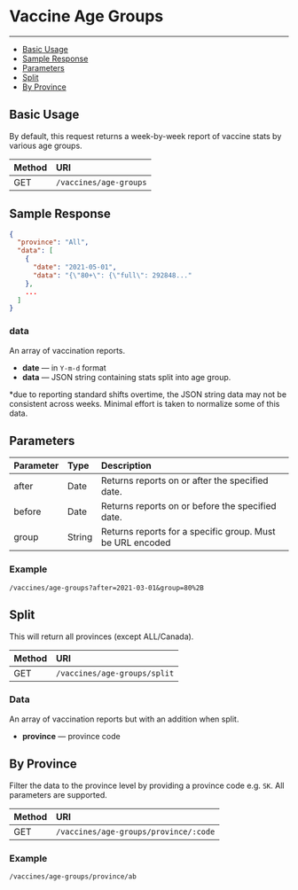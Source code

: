 # Vaccine Age Groups

---

- [Basic Usage](#basic)
- [Sample Response](#sample-response)
- [Parameters](#parameters)
- [Split](#split)
- [By Province](#by-province)

<a name="basic"></a>

## Basic Usage

By default, this request returns a week-by-week report of vaccine stats by various age groups.

| Method | URI |
| :- | :- |
| GET | `/vaccines/age-groups` |

<a name="sample-response"></a>

## Sample Response

```json
{
  "province": "All",
  "data": [
    {
      "date": "2021-05-01",
      "data": "{\"80+\": {\"full\": 292848..."
    },
    ...
  ]
}
```

### data
An array of vaccination reports.
- **date** — in `Y-m-d` format
- **data** — JSON string containing stats split into age group.

*due to reporting standard shifts overtime, the JSON string data may not be consistent across weeks. Minimal effort is taken to normalize some of this data.

<a name="parameters"></a>

## Parameters

| Parameter | Type | Description |
| :- | :- | :- |
| after | Date | Returns reports on or after the specified date. |
| before | Date | Returns reports on or before the specified date. |
| group | String | Returns reports for a specific group. Must be URL encoded |

### Example

`/vaccines/age-groups?after=2021-03-01&group=80%2B`

<a name="split"></a>
## Split

This will return all provinces (except ALL/Canada).

| Method | URI |
| :- | :- |
| GET | `/vaccines/age-groups/split` |

### Data
An array of vaccination reports but with an addition when split.
- **province** — province code

<a name="by-province"></a>

## By Province

Filter the data to the province level by providing a province code e.g. `SK`. All parameters are supported.

| Method | URI |
| :- | :- |
| GET | `/vaccines/age-groups/province/:code` |

### Example

`/vaccines/age-groups/province/ab`